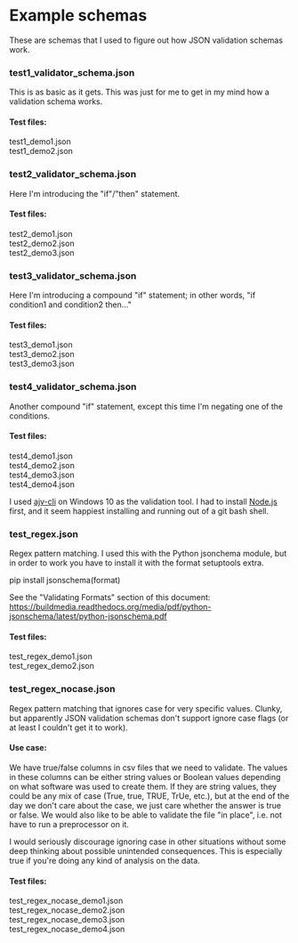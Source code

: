 # Example schemas

These are schemas that I used to figure out how JSON validation schemas work.

### test1_validator_schema.json

This is as basic as it gets. This was just for me to get in my mind how a validation schema works.

#### Test files:

test1_demo1.json  
test1_demo2.json


### test2_validator_schema.json

Here I'm introducing the "if"/"then" statement.

#### Test files:

test2_demo1.json  
test2_demo2.json  
test2_demo3.json


### test3_validator_schema.json

Here I'm introducing a compound "if" statement; in other words, "if condition1 and condition2 then..."

#### Test files:

test3_demo1.json  
test3_demo2.json  
test3_demo3.json


### test4_validator_schema.json

Another compound "if" statement, except this time I'm negating one of the conditions.

#### Test files:

test4_demo1.json  
test4_demo2.json  
test4_demo3.json  
test4_demo4.json


I used [ajv-cli](https://github.com/jessedc/ajv-cli) on Windows 10 as the validation tool.  I had to install
[Node.js](https://nodejs.org/en/download/) first, and it seem happiest installing and running out of a git bash shell.


### test_regex.json

Regex pattern matching. I used this with the Python jsonchema module, but in order to work you have to install it with the format setuptools extra.

pip install jsonschema(format)

See the "Validating Formats" section of this document: https://buildmedia.readthedocs.org/media/pdf/python-jsonschema/latest/python-jsonschema.pdf

#### Test files:

test_regex_demo1.json  
test_regex_demo2.json


### test_regex_nocase.json

Regex pattern matching that ignores case for very specific values.  Clunky, but apparently JSON validation schemas don't support ignore case flags (or at least I couldn't get it to work).

#### Use case:

We have true/false columns in csv files that we need to validate. The values in these columns can be either string values or Boolean values depending on what software was used to create them.  If they are string values, they could be any mix of case (True, true, TRUE, TrUe, etc.), but at the end of the day we don't care about the case, we just care whether the answer is true or false.  We would also like to be able to validate the file "in place", i.e. not have to run a preprocessor on it.

I would seriously discourage ignoring case in other situations without some deep thinking about possible unintended consequences.  This is especially true if you're doing any kind of analysis on the data.

#### Test files:

test_regex_nocase_demo1.json  
test_regex_nocase_demo2.json  
test_regex_nocase_demo3.json  
test_regex_nocase_demo4.json  
